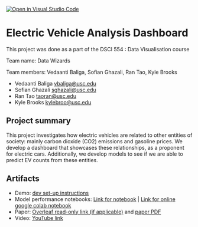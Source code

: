[![Open in Visual Studio Code](https://classroom.github.com/assets/open-in-vscode-c66648af7eb3fe8bc4f294546bfd86ef473780cde1dea487d3c4ff354943c9ae.svg)](https://classroom.github.com/online_ide?assignment_repo_id=9295136&assignment_repo_type=AssignmentRepo)
# Electric Vehicle Analysis Dashboard

This project was done as a part of the DSCI 554 : Data Visualisation course

Team name: Data Wizards

Team members: Vedaanti Baliga, Sofian Ghazali, Ran Tao, Kyle Brooks

- Vedaanti Baliga <vbaliga@usc.edu>
- Sofian Ghazali <sghazali@usc.edu>
- Ran Tao <taoran@usc.edu>
- Kyle Brooks <kylebroo@usc.edu>

## Project summary
This project investigates how electric vehicles are related to other entities of society: mainly carbon dioxide (CO2) emissions and
gasoline prices. We develop a dashboard that showcases these relationships, as a proponent for electric cars. Additionally, we develop models
to see if we are able to predict EV counts from these entities.

## Artifacts

- Demo: [dev set-up instructions](vue3-app/README.md)
- Model performance notebooks: [Link for notebook](model-performance-notebooks) | [Link for online google colab notebook](https://colab.research.google.com/drive/14kRb6bsNe_zPFzZKyygjSiA0OK2cSpFZ?usp=sharing)
- Paper: [Overleaf read-only link (if applicable)](https://www.overleaf.com/read/bfvbcgpqdsym) and [paper PDF](paper/paper.pdf)
- Video: [YouTube link](https://youtu.be/07OsRnzbzSk)
